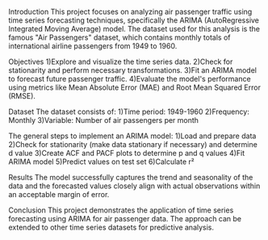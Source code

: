 Introduction
This project focuses on analyzing air passenger traffic using time series forecasting techniques, specifically the ARIMA (AutoRegressive Integrated Moving Average) model. The dataset used for this analysis is the famous "Air Passengers" dataset, which contains monthly totals of international airline passengers from 1949 to 1960.

Objectives
1)Explore and visualize the time series data.
2)Check for stationarity and perform necessary transformations.
3)Fit an ARIMA model to forecast future passenger traffic.
4)Evaluate the model's performance using metrics like Mean Absolute Error (MAE) and Root Mean Squared Error (RMSE).

Dataset
The dataset consists of:
1)Time period: 1949-1960
2)Frequency: Monthly
3)Variable: Number of air passengers per month

The general steps to implement an ARIMA model:
1)Load and prepare data
2)Check for stationarity (make data stationary if necessary) and determine d value
3)Create ACF and PACF plots to determine p and q values
4)Fit ARIMA model
5)Predict values on test set
6)Calculate r²

Results
The model successfully captures the trend and seasonality of the data and the forecasted values closely align with actual observations within an acceptable margin of error.

Conclusion
This project demonstrates the application of time series forecasting using ARIMA for air passenger data. The approach can be extended to other time series datasets for predictive analysis.
